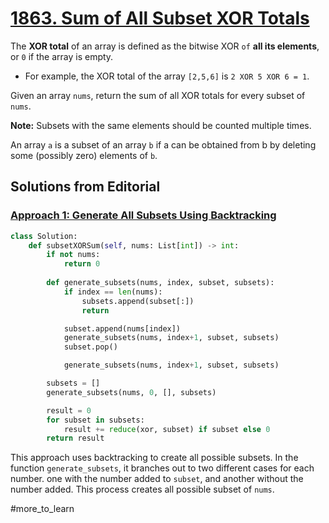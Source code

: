 # [1863. Sum of All Subset XOR Totals](https://leetcode.com/problems/sum-of-all-subset-xor-totals/?envType=daily-question&envId=2024-05-20)

The **XOR total** of an array is defined as the bitwise XOR `of` **all its elements**, or `0` if the array is empty.

- For example, the XOR total of the array `[2,5,6]` is `2 XOR 5 XOR 6 = 1`.

Given an array `nums`, return the sum of all XOR totals for every subset of `nums`. 

**Note:** Subsets with the same elements should be counted multiple times.

An array `a` is a subset of an array `b` if a can be obtained from b by deleting some (possibly zero) elements of `b`.

## Solutions from Editorial

### [Approach 1: Generate All Subsets Using Backtracking](https://leetcode.com/problems/sum-of-all-subset-xor-totals/editorial/?envType=daily-question&envId=2024-05-20#approach-1-generate-all-subsets-using-backtracking)

```python
class Solution:
    def subsetXORSum(self, nums: List[int]) -> int:
        if not nums:
            return 0
        
        def generate_subsets(nums, index, subset, subsets):
            if index == len(nums):
                subsets.append(subset[:])
                return

            subset.append(nums[index])
            generate_subsets(nums, index+1, subset, subsets)
            subset.pop()

            generate_subsets(nums, index+1, subset, subsets)

        subsets = []
        generate_subsets(nums, 0, [], subsets)

        result = 0
        for subset in subsets:
            result += reduce(xor, subset) if subset else 0
        return result
```

This approach uses backtracking to create all possible subsets. In the function `generate_subsets`, it branches out to two different cases for each number. one with the number added to `subset`, and another without the number added. This process creates all possible subset of `nums`.

#more_to_learn 
